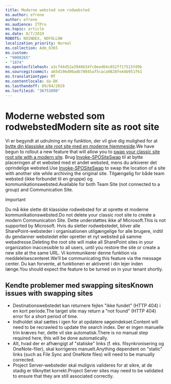 ```yaml
---
title: Moderne websted som rodwebsted
ms.author: efrene
author: efrene
ms.audience: ITPro
ms.topic: article
ms.date: 8/7/2019
ROBOTS: NOINDEX, NOFOLLOW
localization_priority: Normal
ms.collection: Adm_O365
ms.custom:
- "9000265"
- "1874"
ms.openlocfilehash: a3cf44d52a3948634fc0eed64c852ff17515fd9b
ms.sourcegitcommit: a65d196d00adb70045af5caca9828fe44b951f61
ms.translationtype: MT
ms.contentlocale: da-DK
ms.lasthandoff: 09/04/2019
ms.locfileid: "36753898"
---
```

# <a name="modern-site-as-root-site"></a><span data-ttu-id="80e55-102">Moderne websted som rodwebsted</span><span class="sxs-lookup"><span data-stu-id="80e55-102">Modern site as root site</span></span>

<span data-ttu-id="80e55-103">Vi er begyndt at udrulning en ny funktion, der vil give dig mulighed for at [bytte din klassiske site root site med en moderne hjemmeside](https://docs.microsoft.com/sharepoint/modern-root-site).</span><span class="sxs-lookup"><span data-stu-id="80e55-103">We have begun to rollout a new feature that will allow you to [swap your classic site root site with a modern site](https://docs.microsoft.com/sharepoint/modern-root-site).</span></span> <span data-ttu-id="80e55-104">Brug [Invoke-SPOSiteSwap](https://docs.microsoft.com/powershell/module/sharepoint-online/invoke-spositeswap?view=sharepoint-ps) til at bytte placeringen af et websted med et andet websted, mens du arkiverer det oprindelige websted.</span><span class="sxs-lookup"><span data-stu-id="80e55-104">Use [Invoke-SPOSiteSwap](https://docs.microsoft.com/powershell/module/sharepoint-online/invoke-spositeswap?view=sharepoint-ps) to swap the location of a site with another site while archiving the original site.</span></span> <span data-ttu-id="80e55-105">Tilgængelig for både team websted (ikke forbundet til en gruppe) og kommunikationswebsted.</span><span class="sxs-lookup"><span data-stu-id="80e55-105">Available for both Team Site (not connected to a group) and Communication Site.</span></span>

>[!Important]
> <span data-ttu-id="80e55-106">Du må ikke slette dit klassiske rodwebsted for at oprette et moderne kommunikationswebsted.</span><span class="sxs-lookup"><span data-stu-id="80e55-106">Do not delete your classic root site to create a modern Communication Site.</span></span> <span data-ttu-id="80e55-107">Dette understøttes ikke af Microsoft.</span><span class="sxs-lookup"><span data-stu-id="80e55-107">This is not supported by Microsoft.</span></span> <span data-ttu-id="80e55-108">Hvis du sletter rodwebstedet, bliver alle SharePoint-websteder i organisationen utilgængelige for alle brugere, indtil du gendanner webstedet eller opretter et nyt websted på samme webadresse.</span><span class="sxs-lookup"><span data-stu-id="80e55-108">Deleting the root site will make all SharePoint sites in your organization inaccessible to all users, until you restore the site or create a new site at the same URL.</span></span> <span data-ttu-id="80e55-109">Vi kommunikerer denne funktion via meddelelsescenteret.</span><span class="sxs-lookup"><span data-stu-id="80e55-109">We’ll be communicating this feature via the message center.</span></span> <span data-ttu-id="80e55-110">Du kan forvente, at funktionen er aktiveret i din lejer inden længe.</span><span class="sxs-lookup"><span data-stu-id="80e55-110">You should expect the feature to be turned on in your tenant shortly.</span></span>

## <a name="known-issues-with-swapping-sites"></a><span data-ttu-id="80e55-111">Kendte problemer med swapping sites</span><span class="sxs-lookup"><span data-stu-id="80e55-111">Known issues with swapping sites</span></span>
- <span data-ttu-id="80e55-112">Destinationswebstedet kan returnere fejlen "ikke fundet" (HTTP 404) i en kort periode.</span><span class="sxs-lookup"><span data-stu-id="80e55-112">The target site may return a "not found" (HTTP 404) error for a short period of time.</span></span>
- <span data-ttu-id="80e55-113">Indholdet skal sættes i igen for at opdatere søgeindekset.</span><span class="sxs-lookup"><span data-stu-id="80e55-113">Content will need to be recrawled to update the search index.</span></span> <span data-ttu-id="80e55-114">Der er ingen manuelle trin kræves her, dette vil ske automatisk.</span><span class="sxs-lookup"><span data-stu-id="80e55-114">There is no manual step required here, this will be done automatically.</span></span>
- <span data-ttu-id="80e55-115">Alt, hvad der er afhængigt af "statiske" links (f. eks. filsynkronisering og OneNote-filer), skal korrigeres manuelt.</span><span class="sxs-lookup"><span data-stu-id="80e55-115">Anything dependent on "static" links (such as File Sync and OneNote files) will need to be manually corrected.</span></span>
- <span data-ttu-id="80e55-116">Project Server-websteder skal muligvis valideres for at sikre, at de stadig er tilknyttet korrekt.</span><span class="sxs-lookup"><span data-stu-id="80e55-116">Project Server sites may need to be validated to ensure that they are still associated correctly.</span></span> 
